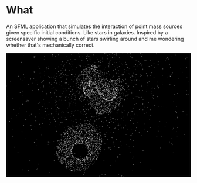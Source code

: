 What
==========

An SFML application that simulates the interaction of point mass sources given
specific initial conditions. Like stars in galaxies. Inspired by a screensaver
showing a bunch of stars swirling around and me wondering whether that's
mechanically correct.

![screenshot](starsim.png)
